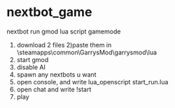 # nextbot_game
nextbot run gmod lua script gamemode

1) download 2 files 
2)paste them in \steamapps\common\GarrysMod\garrysmod\lua
3) start gmod
4) disable AI
5) spawn any nextbots u want
6) open console, and write lua_openscript start_run.lua
7) open chat and write !start
8) play




